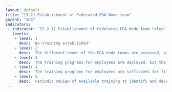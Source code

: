 ```yaml
---
layout: default
title: "[5.2] Establishment of Federated EGA Node team"
parent: "5OS"
indicators:
 - indicator: '[5.2.1] Establishment of Federated EGA Node team roles'
   levels:
    - level: 1
      desc: 'No training established'
    - level: 2
      desc: 'The different needs of the EGA node teams are assessed, gaps are identified and training options are under development'
    - level: 3  
      desc: 'The training programs for employees are deployed, but the essential personnel gaps are still remaining'
    - level: 4
      desc: 'The training programs for employees are sufficient for filling gaps'
    - level: 5
      desc: 'Periodic review of available training to identify and develop new programs are adapted to emerging needs of teh FEGA nodes'
---
```

